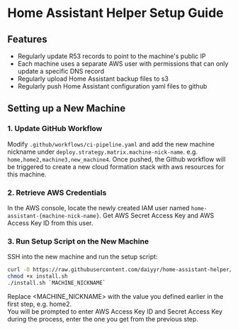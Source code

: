 # Home Assistant Helper Setup Guide

## Features
- Regularly update R53 records to point to the machine's public IP
- Each machine uses a separate AWS user with permissions that can only update a specific DNS record
- Regularly upload Home Assistant backup files to s3
- Regularly push Home Assistant configuration yaml files to github

## Setting up a New Machine
### 1. Update GitHub Workflow
Modify `.github/workflows/ci-pipeline.yaml` and add the new machine nickname under `deploy.strategy.matrix.machine-nick-name`. e.g. `home,home2,machine3,new_machine4`. Once pushed, the Github workflow will be triggered to create a new cloud formation stack with aws resources for this machine.

### 2. Retrieve AWS Credentials
In the AWS console, locate the newly created IAM user named `home-assistant-{machine-nick-name}`. Get AWS Secret Access Key and AWS Access Key ID from this user.

### 3. Run Setup Script on the New Machine

SSH into the new machine and run the setup script:

```sh
curl -O https://raw.githubusercontent.com/daiyyr/home-assistant-helper/main/scripts/install.sh
chmod +x install.sh
./install.sh `MACHINE_NICKNAME`
```
Replace <MACHINE_NICKNAME> with the value you defined earlier in the first step, e.g. home2.  
You will be prompted to enter AWS Access Key ID and Secret Access Key during the process, enter the one you get from the previous step.
